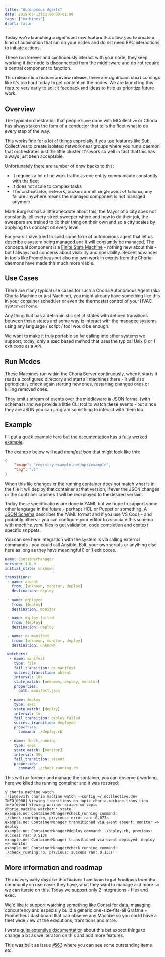 ```yaml
---
title: "Autonomous Agents"
date: 2019-05-13T13:00:00+01:00
tags: ["machines"]
draft: false
---
```


Today we're launching a significant new feature that allow you to create a kind of automation that run on your nodes and do not need RPC interactions to initiate actions.

These run forever and continuously interact with your node, they keep working if the node is disconnected from the middleware and do not require a central component to function.

This release is a feature preview release, there are significant short comings like it's too hard today to get content on the nodes. We are launching this feature very early to solicit feedback and ideas to help us prioritize future work.

## Overview
The typical orchestration that people have done with MCollective or Choria has always taken the form of a conductor that tells the fleet what to do every step of the way.

This works fine for a lot of things especially if you use features like Sub Collectives to create isolated network-near groups where you run a daemon that orchestrates just the little cluster. It's work so well in fact that this has always just been acceptable.

Unfortunately there are number of draw backs to this:

 * It requires a lot of network traffic as one entity communicate constantly with the fleet
 * It does not scale to complex tasks
 * The orchestrator, network, brokers are all single point of failures, any failure anywhere means the managed component is not managed anymore

Mark Burgess has a little anecdote about this, the Mayor of a city does not constantly tell every street sweeper where and how to do their job, the sweepers are trained to do their thing on their own and so a city scales by applying this concept on every level.

For years I have tried to build some form of autonomous agent that let us describe a system being managed and it will constantly be managed. The conceptual component is a [Finite State Machine](https://en.wikipedia.org/wiki/Finite-state_machine) - nothing new about this - but I always had concerns about visibility and operability. Recent advances in tools like Prometheus but also my own work in events from the Choria daemons have made this much more viable.

<!--more-->
## Use Cases

There are many typical use cases for such a Choria Autonomous Agent (aka Choria Machine or just Machine), you might already have something like this in your container scheduler or even the thermostat control of your HVAC system at home.

Any thing that has a deterministic set of states with defined transitions between those states and some way to interact with the managed systems using any language / script / tool would be enough.

We want to make it truly portable so for calling into other systems we support, today, only a exec based method that uses the typical Unix 0 or 1 exit code as a API.

## Run Modes

These Machines run within the Choria Server continuously, when it starts it reads a configured directory and start all machines there - it will also periodically check again starting new ones, restarting changed ones or killing removed ones.

They emit a stream of events over the middleware in JSON format (with schemas) and we provide a little CLI tool to watch these events - but since they are JSON you can program something to interact with them too.

## Example

I'll put a quick example here but the [documentation has a fully worked example](https://master.choria.io/docs/autoagents/example/).

The example below will read *manifest.json* that might look like this:

```json
{
    "image": "registry.example.net/ops/example",
    "tag": "v1"
}
```

When this file changes or the running container does not match what is in the file it will deploy that container at that version, if ever the JSON changes or the container crashes it will be redeployed to the desired version.

Today these specifications are done in YAML but we hope to support some other language in the future - perhaps HCL or Puppet or something. A [JSON Schema](https://choria.io/schemas/choria/machine/v1/manifest.json) describes the YAML format and if you use VS Code - and probably others - you can configure your editor to associate this schema with *machine.yaml* files to get validation, code completion and context specific snippets.

You can see here integration with the system is via calling external commands - you could call Ansible, Bolt, your own scripts or anything else here as long as they have meaningful 0 or 1 exit codes.

```yaml
name: ContainerManager
version: 1.0.0
initial_state: unknown

transitions:
 - name: absent
   from: [unknown, monitor, deploy]
   destination: deploy

 - name: deployed
   from: [deploy]
   destination: monitor

 - name: deploy_failed
   from: [deploy]
   destination: deploy

 - name: no_manifest
   from: [unknown, monitor, deploy]
   destination: unknown

 watchers:
  - name: manifest
    type: file
    fail_transition: no_manifest
    success_transition: absent
    interval: 10s
    state_match: [unknown, deploy, monitor]
    properties:
      path: manifest.json

  - name: deploy
    type: exec
    state_match: [deploy]
    interval: 1m
    fail_transition: deploy_failed
    success_transition: deployed
    properties:
      command: ./deploy.rb

  - name: check_running
    type: exec
    state_match: [monitor]
    interval: 30s
    fail_transition: absent
    properties:
      command: ./check_running.rb
```

This will run forever and manage the container, you can observe it working, here we killed the running container and it was restored:

```nohighlight
$ choria machine watch
[rip@dev1]% choria machine watch --config ~/.mcollective.dev
INFO[0000] Viewing transitions on topic choria.machine.transition
INFO[0000] Viewing watcher states on topic choria.machine.watcher.*.state
example.net ContainerManager#check_running command: ./check_running.rb, previous: error ran: 0.072s
example.net ContainerManager transitioned via event absent: monitor => deploy
example.net ContainerManager#deploy command: ./deploy.rb, previous: success ran: 0.513s
example.net ContainerManager transitioned via event deployed: deploy => monitor
example.net ContainerManager#check_running command: ./check_running.rb, previous: success ran: 0.153s
```

## More information and roadmap

This is very early days for this feature, I am keen to get feedback from the community on use cases they have, what they want to manage and more so we can iterate on this. Today we support only 2 integrations - files and exec.

We'd like to support watching something like Consul for data, managing concurrency and especially build a generic one-size-fits-all Grafana + Prometheus dashboard that can observe any Machine so you could have a fleet wide view of the executions, transitions and more.

I wrote [quite extensive documentation](https://choria.io/docs/autoagents/) about this but expect things to change a bit as we iteration on this and add more features.

This was built as issue [#563](https://github.com/choria-io/go-choria/issues/563) where you can see some outstanding items etc.
